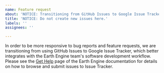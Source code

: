 ```yaml
---
name: Feature request
about: 'NOTICE: Transitioning from GitHub Issues to Google Issue Tracker'
title: 'NOTICE: Do not create new issues here.'
labels: ''
assignees: ''

---
```


In order to be more responsive to bug reports and feature requests, we are transitioning from using GitHub Issues to Google Issue Tracker, which better integrates with the Earth Engine team's software development workflow. Please see the [Get Help](https://developers.google.com/earth-engine/help) page of the Earth Engine documentation for details on how to browse and submit issues to Issue Tracker.
